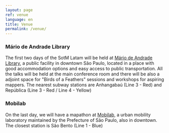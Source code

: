 ```yaml
---
layout: page
ref: venue
language: en
title: Venue
permalink: /venue/
---
```


### Mário de Andrade Library

The first two days of the SotM Latam will be held at [Mário de Andrade Library](https://www.openstreetmap.org/way/48661210), a public facility in downtown São Paulo, located in a place with good accommodation options and easy access to public transportation. All the talks will be held at the main conference room and there will be also a adjoint space for "Birds of a Feathers" sessions and workshops for aspiring mappers. The nearest subway stations are Anhangabaú (Line 3 - Red) and República (Line 3 - Red / Line 4 - Yellow)

### Mobilab

On the last day, we will have a mapathon at [Mobilab](https://www.openstreetmap.org/node/4318465018), a urban mobility laboratory maintained by the Prefecture of São Paulo, also in downtown. The closest station is São Bento (Line 1 - Blue)

